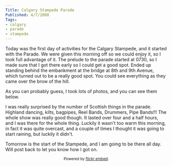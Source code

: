 ```yaml
---
Title: Calgary Stampede Parade
Published: 4/7/2008
Tags:
- calgary
- parade
- stampede
---
```


Today was the first day of activities for the Calgary Stampede, and it started with the Parade. We were given this morning off so we could enjoy it, so I took full advantage of it. The prelude to the parade started at 0730, so I made sure that I got there early so I could get a good spot. Ended up standing behind the embankment at the bridge at 8th and 9th Avenue, which turned out to be a really good spot. You could see everything as they came over the brow of the hill.

As you can probably guess, I took lots of photos, and you can see them below.

I was really surprised by the number of Scottish things in the parade. Highland dancing, kilts, bagpipes, Reel Bands, Drummers, Pipe Bands!!! The whole show was really good though. It lasted over four and a half hours, and I was there for the whole thing. Luckily it wasn't too warm this morning, in fact it was quite overcast, and a couple of times I thought it was going to start raining, but luckily it didn't.

Tomorrow is the start of the Stampede, and I am going to be there all day. Will post back to let you know how I got on.

<div id="flickrembed"></div><small style="display: block; text-align: center; margin: 0 auto;">Powered by <a href="https://flickrembed.com">flickr embed</a>.</small>

<script src="https://flickrembed.com/embed_v2.js.php?source=flickr&layout=responsive&input=72157676441004800&sort=0&by=album&theme=default&scale=fit&skin=default&id=5850544461b40"></script>
